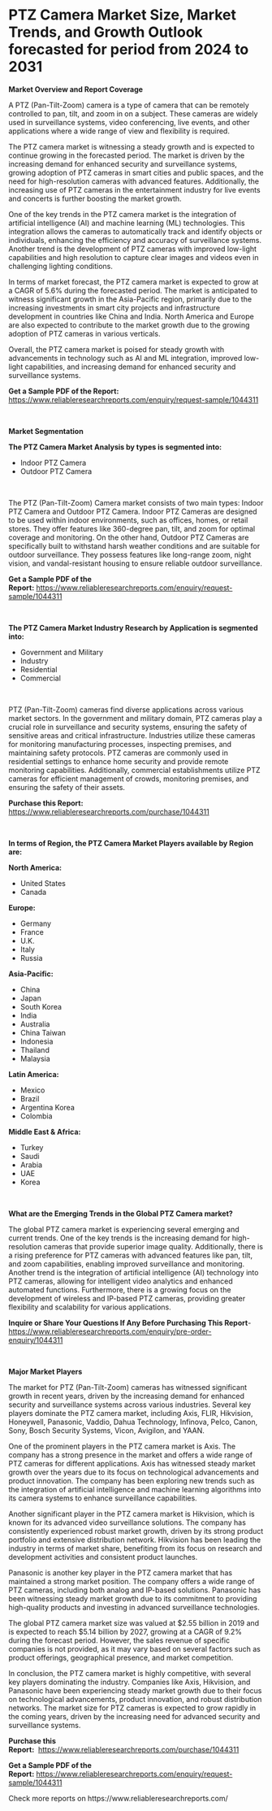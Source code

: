 <p><h1>PTZ Camera Market Size, Market Trends, and Growth Outlook forecasted for period from 2024 to 2031</h1></p><p><strong>Market Overview and Report Coverage</strong></p>
<p><p>A PTZ (Pan-Tilt-Zoom) camera is a type of camera that can be remotely controlled to pan, tilt, and zoom in on a subject. These cameras are widely used in surveillance systems, video conferencing, live events, and other applications where a wide range of view and flexibility is required.</p><p>The PTZ camera market is witnessing a steady growth and is expected to continue growing in the forecasted period. The market is driven by the increasing demand for enhanced security and surveillance systems, growing adoption of PTZ cameras in smart cities and public spaces, and the need for high-resolution cameras with advanced features. Additionally, the increasing use of PTZ cameras in the entertainment industry for live events and concerts is further boosting the market growth.</p><p>One of the key trends in the PTZ camera market is the integration of artificial intelligence (AI) and machine learning (ML) technologies. This integration allows the cameras to automatically track and identify objects or individuals, enhancing the efficiency and accuracy of surveillance systems. Another trend is the development of PTZ cameras with improved low-light capabilities and high resolution to capture clear images and videos even in challenging lighting conditions.</p><p>In terms of market forecast, the PTZ camera market is expected to grow at a CAGR of 5.6% during the forecasted period. The market is anticipated to witness significant growth in the Asia-Pacific region, primarily due to the increasing investments in smart city projects and infrastructure development in countries like China and India. North America and Europe are also expected to contribute to the market growth due to the growing adoption of PTZ cameras in various verticals.</p><p>Overall, the PTZ camera market is poised for steady growth with advancements in technology such as AI and ML integration, improved low-light capabilities, and increasing demand for enhanced security and surveillance systems.</p></p>
<p><strong>Get a Sample PDF of the Report:</strong> <a href="https://www.reliableresearchreports.com/enquiry/request-sample/1044311">https://www.reliableresearchreports.com/enquiry/request-sample/1044311</a></p>
<p>&nbsp;</p>
<p><strong>Market Segmentation</strong></p>
<p><strong>The PTZ Camera Market Analysis by types is segmented into:</strong></p>
<p><ul><li>Indoor PTZ Camera</li><li>Outdoor PTZ Camera</li></ul></p>
<p>&nbsp;</p>
<p><p>The PTZ (Pan-Tilt-Zoom) Camera market consists of two main types: Indoor PTZ Camera and Outdoor PTZ Camera. Indoor PTZ Cameras are designed to be used within indoor environments, such as offices, homes, or retail stores. They offer features like 360-degree pan, tilt, and zoom for optimal coverage and monitoring. On the other hand, Outdoor PTZ Cameras are specifically built to withstand harsh weather conditions and are suitable for outdoor surveillance. They possess features like long-range zoom, night vision, and vandal-resistant housing to ensure reliable outdoor surveillance.</p></p>
<p><strong>Get a Sample PDF of the Report:</strong>&nbsp;<a href="https://www.reliableresearchreports.com/enquiry/request-sample/1044311">https://www.reliableresearchreports.com/enquiry/request-sample/1044311</a></p>
<p>&nbsp;</p>
<p><strong>The PTZ Camera Market Industry Research by Application is segmented into:</strong></p>
<p><ul><li>Government and Military</li><li>Industry</li><li>Residential</li><li>Commercial</li></ul></p>
<p>&nbsp;</p>
<p><p>PTZ (Pan-Tilt-Zoom) cameras find diverse applications across various market sectors. In the government and military domain, PTZ cameras play a crucial role in surveillance and security systems, ensuring the safety of sensitive areas and critical infrastructure. Industries utilize these cameras for monitoring manufacturing processes, inspecting premises, and maintaining safety protocols. PTZ cameras are commonly used in residential settings to enhance home security and provide remote monitoring capabilities. Additionally, commercial establishments utilize PTZ cameras for efficient management of crowds, monitoring premises, and ensuring the safety of their assets.</p></p>
<p><strong>Purchase this Report:</strong>&nbsp; <a href="https://www.reliableresearchreports.com/purchase/1044311">https://www.reliableresearchreports.com/purchase/1044311</a></p>
<p>&nbsp;</p>
<p><strong>In terms of Region, the PTZ Camera Market Players available by Region are:</strong></p>
<p>
    <p> <strong> North America: </strong>
        <ul>
            <li>United States</li>
            <li>Canada</li>
        </ul>
        </p> 
    <p> <strong> Europe: </strong>
        <ul>
            <li>Germany</li>
            <li>France</li>
            <li>U.K.</li>
            <li>Italy</li>
            <li>Russia</li>
        </ul>
        </p> 
    <p> <strong> Asia-Pacific: </strong>
        <ul>
            <li>China</li>
            <li>Japan</li>
            <li>South Korea</li>
            <li>India</li>
            <li>Australia</li>
            <li>China Taiwan</li>
            <li>Indonesia</li>
            <li>Thailand</li>
            <li>Malaysia</li>
        </ul>
        </p> 
    <p> <strong> Latin America: </strong>
        <ul>
            <li>Mexico</li>
            <li>Brazil</li>
            <li>Argentina Korea</li>
            <li>Colombia</li>
        </ul>
        </p> 
    <p> <strong> Middle East & Africa: </strong>
        <ul>
            <li>Turkey</li>
            <li>Saudi</li>
            <li>Arabia</li>
            <li>UAE</li>
            <li>Korea</li>
        </ul>
    </p>
    </p>
<p>&nbsp;</p>
<p><strong>What are the Emerging Trends in the Global PTZ Camera market?</strong></p>
<p><p>The global PTZ camera market is experiencing several emerging and current trends. One of the key trends is the increasing demand for high-resolution cameras that provide superior image quality. Additionally, there is a rising preference for PTZ cameras with advanced features like pan, tilt, and zoom capabilities, enabling improved surveillance and monitoring. Another trend is the integration of artificial intelligence (AI) technology into PTZ cameras, allowing for intelligent video analytics and enhanced automated functions. Furthermore, there is a growing focus on the development of wireless and IP-based PTZ cameras, providing greater flexibility and scalability for various applications.</p></p>
<p><strong>Inquire or Share Your Questions If Any Before Purchasing This Report</strong>- <a href="https://www.reliableresearchreports.com/enquiry/pre-order-enquiry/1044311">https://www.reliableresearchreports.com/enquiry/pre-order-enquiry/1044311</a></p>
<p>&nbsp;</p>
<p><strong>Major Market Players</strong></p>
<p><p>The market for PTZ (Pan-Tilt-Zoom) cameras has witnessed significant growth in recent years, driven by the increasing demand for enhanced security and surveillance systems across various industries. Several key players dominate the PTZ camera market, including Axis, FLIR, Hikvision, Honeywell, Panasonic, Vaddio, Dahua Technology, Infinova, Pelco, Canon, Sony, Bosch Security Systems, Vicon, Avigilon, and YAAN. </p><p>One of the prominent players in the PTZ camera market is Axis. The company has a strong presence in the market and offers a wide range of PTZ cameras for different applications. Axis has witnessed steady market growth over the years due to its focus on technological advancements and product innovation. The company has been exploring new trends such as the integration of artificial intelligence and machine learning algorithms into its camera systems to enhance surveillance capabilities.</p><p>Another significant player in the PTZ camera market is Hikvision, which is known for its advanced video surveillance solutions. The company has consistently experienced robust market growth, driven by its strong product portfolio and extensive distribution network. Hikvision has been leading the industry in terms of market share, benefiting from its focus on research and development activities and consistent product launches.</p><p>Panasonic is another key player in the PTZ camera market that has maintained a strong market position. The company offers a wide range of PTZ cameras, including both analog and IP-based solutions. Panasonic has been witnessing steady market growth due to its commitment to providing high-quality products and investing in advanced surveillance technologies.</p><p>The global PTZ camera market size was valued at $2.55 billion in 2019 and is expected to reach $5.14 billion by 2027, growing at a CAGR of 9.2% during the forecast period. However, the sales revenue of specific companies is not provided, as it may vary based on several factors such as product offerings, geographical presence, and market competition.</p><p>In conclusion, the PTZ camera market is highly competitive, with several key players dominating the industry. Companies like Axis, Hikvision, and Panasonic have been experiencing steady market growth due to their focus on technological advancements, product innovation, and robust distribution networks. The market size for PTZ cameras is expected to grow rapidly in the coming years, driven by the increasing need for advanced security and surveillance systems.</p></p>
<p><strong>Purchase this Report:</strong>&nbsp;&nbsp;<a href="https://www.reliableresearchreports.com/purchase/1044311">https://www.reliableresearchreports.com/purchase/1044311</a></p>
<p></p>
<p><strong>Get a Sample PDF of the Report:</strong>&nbsp;<a href="https://www.reliableresearchreports.com/enquiry/request-sample/1044311">https://www.reliableresearchreports.com/enquiry/request-sample/1044311</a></p>
<p>Check more reports on https://www.reliableresearchreports.com/</p>